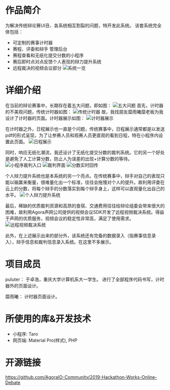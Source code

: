 # 作品简介
为解决传统辩论赛UI丑、各系统相互割裂的问题，特开发此系统。
该套系统完全体包括：
- 可定制的赛事计时器
- 赛程、评委和辩手 管理后台
- 赛程查看和无纸化提交分数的小程序
- 赛后即时点对点反馈个人表现的辩力提升系统
- 远程裁决的视频会议部分
![系统一览](http://q5vnkmxjg.bkt.clouddn.com/系统一览.png)

# 详细介绍
在当前的辩论赛事中，长期存在着五大问题，即如图：
![五大问题](http://q5vnkmxjg.bkt.clouddn.com/无大问题.png)
首先，计时器的不美观问题，传统计时器如图：
![传统计时器](http://q5vnkmxjg.bkt.clouddn.com/传统计时器.png)
故，我找朋友糜雨曦糜老板为我设计了计时器的页面。计时器展示如图：
![计时器展示](http://q5vnkmxjg.bkt.clouddn.com/计时器展示.png)

在计时器之外，日程展示也一直是个问题，传统赛事中，日程展示通常都是以发送pdf的形式呈现，为了让参赛人员和观赛人员更直观的看到日程，特在小程序内设置此页面。
![日程展示](http://q5vnkmxjg.bkt.clouddn.com/日程展示.png)

同时，响应无纸化潮流，我还设计了无纸化提交分数的裁判系统。它的另一个好处是避免了人工计算分数，防止人为误差的出现+计算分数的等待。
![小程序裁判入口](http://q5vnkmxjg.bkt.clouddn.com/裁决部分.png)
![裁判界面](http://q5vnkmxjg.bkt.clouddn.com/裁判2.png)
![分数实时回传](http://q5vnkmxjg.bkt.clouddn.com/分数实时回传.png)

个人辩力提升系统也是本系统的另一个亮点。在传统赛事中，辩手对自己的表现只能以输赢来衡量，很难量化出一个标准，往往会拖慢对个人的提升。故利用评委在云上的分数，将每个辩手的分数落实到每个辩手身上，这样可以直观量化出自己的水平。
![个人辩力提升系统](http://q5vnkmxjg.bkt.clouddn.com/个人辩力提升系统.png)

最后，稀缺的优质裁判资源和高昂的食宿、交通费用往往给辩论组委会带来很大的困难，故利用Agora声网公司提供的视频会议SDK开发了远程视频裁决系统。得益于声网的优质服务，视频会议的稳定性非常高，满足了使用需求。
![远程视频裁决系统](http://q5vnkmxjg.bkt.clouddn.com/远程比赛.png)

此外，在上述展示出来的部分外，该系统还有完备的数据录入（指赛事信息录入），辩手信息和裁判信息录入系统。在这里不多展示。

# 项目成员
puluter：
于卓浩，重庆大学计算机系大一学生。
进行了全部程序代码书写，计时器外的页面设计。

糜雨曦：
计时器页面设计。

# 所使用的库&开发技术
- 小程序: Taro
- 网页端: Material Pro(样式), PHP

# 开源链接
https://github.com/AgoraIO-Community/2019-Hackathon-Works-Online-Debate
